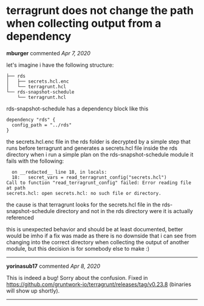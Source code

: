 # terragrunt does not change the path when collecting output from a dependency

**mburger** commented *Apr 7, 2020*

let's imagine i have the following structure:
```
├── rds
│   ├── secrets.hcl.enc
│   └── terragrunt.hcl
└── rds-snapshot-schedule
    └── terragrunt.hcl
```
rds-snapshot-schedule has a dependency block like this
```
dependency "rds" {
  config_path = "../rds"
}
```
the secrets.hcl.enc file in the rds folder is decrypted by a simple step that runs before terragrunt and generates a secrets.hcl file inside the rds directory
when i run a simple plan on the rds-snapshot-schedule module it fails with the following:
```
  on __redacted__ line 18, in locals:
  18:   secret_vars = read_terragrunt_config("secrets.hcl")
Call to function "read_terragrunt_config" failed: Error reading file at path
secrets.hcl: open secrets.hcl: no such file or directory.
```
the cause is that terragrunt looks for the secrets.hcl file in the rds-snapshot-schedule directory and not in the rds directory were it is actually referenced

this is unexpected behavior and should be at least documented, better would be imho if a fix was made as there is no downside that i can see from changing into the correct directory when collecting the output of another module, but this decision is for somebody else to make :)
<br />
***


**yorinasub17** commented *Apr 8, 2020*

This is indeed a bug! Sorry about the confusion. Fixed in https://github.com/gruntwork-io/terragrunt/releases/tag/v0.23.8 (binaries will show up shortly).
***

